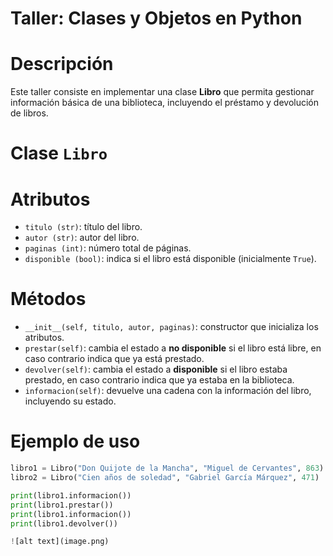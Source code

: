 # Taller: Clases y Objetos en Python

# Descripción
Este taller consiste en implementar una clase **Libro** que permita gestionar información básica de una biblioteca, incluyendo el préstamo y devolución de libros.

# Clase `Libro`

# Atributos
- `titulo (str)`: título del libro.
- `autor (str)`: autor del libro.
- `paginas (int)`: número total de páginas.
- `disponible (bool)`: indica si el libro está disponible (inicialmente `True`).

# Métodos
- `__init__(self, titulo, autor, paginas)`: constructor que inicializa los atributos.
- `prestar(self)`: cambia el estado a **no disponible** si el libro está libre, en caso contrario indica que ya está prestado.
- `devolver(self)`: cambia el estado a **disponible** si el libro estaba prestado, en caso contrario indica que ya estaba en la biblioteca.
- `informacion(self)`: devuelve una cadena con la información del libro, incluyendo su estado.

# Ejemplo de uso
```python
libro1 = Libro("Don Quijote de la Mancha", "Miguel de Cervantes", 863)
libro2 = Libro("Cien años de soledad", "Gabriel García Márquez", 471)

print(libro1.informacion())
print(libro1.prestar())
print(libro1.informacion())
print(libro1.devolver())

![alt text](image.png)